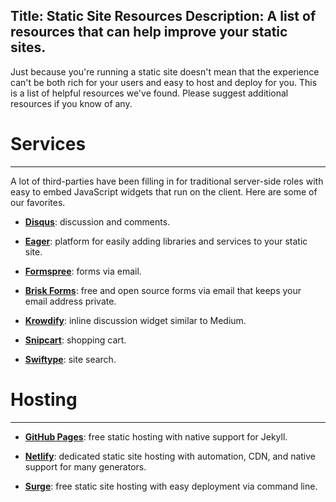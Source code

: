 Title: Static Site Resources
Description: A list of resources that can help improve your static sites.
---
Just because you're running a static site doesn't mean that the experience can't be both rich for your users and easy to host and deploy for you. This is a list of helpful resources we've found. Please suggest additional resources if you know of any.

# Services
---
A lot of third-parties have been filling in for traditional server-side roles with easy to embed JavaScript widgets that run on the client. Here are some of our favorites.
  
  - **[Disqus](https://disqus.com)**: discussion and comments.
  
  - **[Eager](https://eager.io/)**: platform for easily adding libraries and services to your static site.
  
  - **[Formspree](http://formspree.io/)**: forms via email.

  - **[Brisk Forms](https://www.briskforms.com/)**: free and open source forms via email that keeps your email address private.
  
  - **[Krowdify](http://www.krowdify.com/)**: inline discussion widget similar to Medium.
  
  - **[Snipcart](https://snipcart.com/)**: shopping cart.

  - **[Swiftype](https://swiftype.com/)**: site search.

# Hosting
---

  - **[GitHub Pages](https://pages.github.com/)**: free static hosting with native support for Jekyll. 

  - **[Netlify](https://www.netlify.com/)**: dedicated static site hosting with automation, CDN, and native support for many generators.
  
  - **[Surge](https://surge.sh)**: free static site hosting with easy deployment via command line.
  
